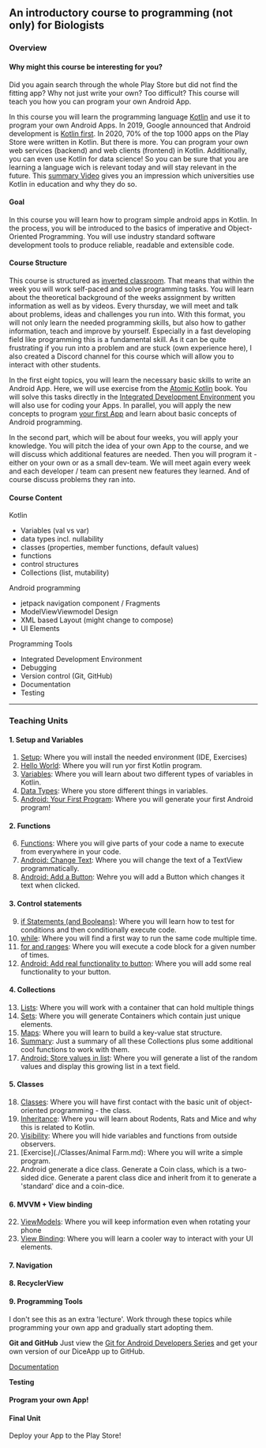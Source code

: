 ## An introductory course to programming (not only) for Biologists

### Overview

#### Why might this course be interesting for you?

Did you again search through the whole Play Store but did not find the fitting app? Why not just write your own? Too difficult? This course will teach you how you can program your own Android App.

In this course you will learn the programming language [Kotlin](https://kotlinlang.org/) and use it to program your own Android Apps. In 2019, Google announced that Android development is [Kotlin first](https://android-developers.googleblog.com/2019/12/androids-commitment-to-kotlin.html). In 2020, 70% of the top 1000 apps on the Play Store were written in Kotlin. But there is more. You can program your own web services (backend) and web clients (frontend) in Kotlin. Additionally, you can even use Kotlin for data science! So you can be sure that you are learning a language wich is relevant today and will stay relevant in the future. This [summary Video](https://www.youtube.com/watch?v=CQlBQ5tfbHE&list=PLlFc5cFwUnmzT4cgLOGJYGnY6j0W2xoFA&index=2) gives you an impression which universities use Kotlin in education and why they do so.

#### Goal

In this course you will learn how to program simple android apps in Kotlin. In the process, you will be introduced to the basics of imperative and Object-Oriented Programming. You will use industry standard software development tools to produce reliable, readable and extensible code.

#### Course Structure

This course is structured as [inverted classroom](https://en.wikipedia.org/wiki/Flipped_classroom). That means that within the week you will work self-paced and solve programming tasks. You will learn about the theoretical background of the weeks assignment by written information as well as by videos. Every thursday, we will meet and talk about problems, ideas and challenges you run into. With this format, you will not only learn the needed programming skills, but also how to gather information, teach and improve by yourself. Especially in a fast developing field like programming this is a fundamental skill. As it can be quite frustrating if you run into a problem and are stuck (own experience here), I also created a Discord channel for this course which will allow you to interact with other students.

In the first eight topics, you will learn the necessary basic skills to write an Android App. Here, we will use exercise from the [Atomic Kotlin](https://www.atomickotlin.com/) book. You will solve this tasks directly in the [Integrated Development Environment](https://en.wikipedia.org/wiki/Integrated_development_environment) you will also use for coding your Apps. In parallel, you will apply the new concepts to program [your first App](https://github.com/Joerg-Schultz/DiceApp) and learn about basic concepts of Android programming.

In the second part, which will be about four weeks, you will apply your knowledge. You will pitch the idea of your own App to the course, and we will discuss which additional features are needed. Then you will program it - either on your own or as a small dev-team. We will meet again every week and each developer / team can present new features they learned. And of course discuss problems they ran into.

#### Course Content

Kotlin
- Variables (val vs var)
- data types incl. nullability
- classes (properties, member functions, default values)
- functions
- control structures
- Collections (list, mutability)

Android programming
- jetpack navigation component / Fragments
- ModelViewViewmodel Design
- XML based Layout (might change to compose)
- UI Elements

Programming Tools
- Integrated Development Environment
- Debugging
- Version control (Git, GitHub)
- Documentation
- Testing

---

### Teaching Units

#### 1. Setup and Variables

1. [Setup](./Setup/setup.md): Where you will install the needed environment (IDE, Exercises)
2. [Hello World](./HelloWorld/helloworld.md): Where you will run yor first Kotlin program.
3. [Variables](./VariablesAndDataTypes/variables.md): Where you will learn about two different types of variables in Kotlin.
4. [Data Types](./VariablesAndDataTypes/datatypes.md): Where you store different things in variables.
5. [Android: Your First Program](./DiceApp/emptyproject.md): Where you will generate your first Android program!

#### 2. Functions
6. [Functions](./Functions/functions.md): Where you will give parts of your code a name to execute from everywhere in your code. 
7. [Android: Change Text](./DiceApp/changetext.md): Where you will change the text of a TextView programmatically.
8. [Android: Add a Button](./DiceApp/addbutton.md): Wehre you will add a Button which changes it text when clicked.

#### 3. Control statements
9. [if Statements (and Booleans)](./ControlStatements/ifstatements.md): Where you will learn how to test for conditions and then conditionally execute code.
10. [while](./ControlStatements/while.md): Where you will find a first way to run the same code multiple time.
11. [for and ranges](./blob/ControlStatements/for.md): Where you will execute a code block for a given number of times.
12. [Android: Add real functionality to button](./DiceApp/addfunctionstobutton.md): Where you will add some real functionality to your button.

#### 4. Collections
13. [Lists](./Collections/lists.md): Where you will work with a container that can hold multiple things
14. [Sets](./Collections/sets.md): Where you will generate Containers which contain just unique elements.
15. [Maps](./Collections/maps.md): Where you will learn to build a key-value stat structure.
16. [Summary](./Collections/wrap_up.md): Just a summary of all these Collections plus some additional cool functions to work with them.
17. [Android: Store values in list](./DiceApp/randomvaluelist.md): Where you will generate a list of the random values and display this growing list in a text field.

#### 5. Classes
18. [Classes](./Classes/classes.md): Where you will have first contact with the basic unit of object-oriented programming - the class.
19. [Inheritance](./Classes/inheritance.md): Where you will learn about Rodents, Rats and Mice and why this is related to Kotlin.
20. [Visibility](./Classes/visibility.md): Where you will hide variables and functions from outside observers.
21. [Exercise](./Classes/Animal Farm.md): Where you will write a simple program.
22. Android generate a dice class. Generate a Coin class, which is a two-sided dice. Generate a parent class dice and inherit from it to generate a 'standard' dice and a coin-dice.

#### 6. MVVM + View binding

22. [ViewModels](DiceApp/viewmodel.md): Where you will keep information even when rotating your phone
23. [View Binding](DiceApp/viewbinding.md): Where you will learn a cooler way to interact with your UI elements.


#### 7. Navigation 


#### 8. RecyclerView


#### 9. Programming Tools

I don't see this as an extra 'lecture'. Work through these topics while programming your own app and gradually start adopting them.

**Git and GitHub**
Just view the [Git for Android Developers Series](https://www.youtube.com/watch?v=zqo08bQXU4Q&list=PLQkwcJG4YTCQTEk4J4btiOJBV0PhKjJVS) and get your own version of our DiceApp up to GitHub.

[Documentation](./ProgrammingTools/documentation.md)

**Testing**


#### Program your own App!

#### Final Unit

Deploy your App to the Play Store!
